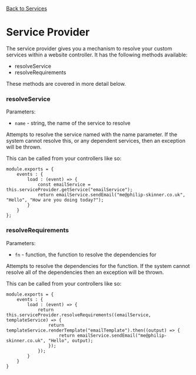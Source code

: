 [Back to Services](/documentation/services)

# Service Provider

The service provider gives you a mechanism to resolve your custom services within a website controller. It has the following methods available:

* resolveService
* resolveRequirements

These methods are covered in more detail below.

### resolveService

Parameters:

* `name` - string, the name of the service to resolve

Attempts to resolve the service named with the name parameter. If the system cannot resolve this, or any dependent services, then an exception will be thrown.

This can be called from your controllers like so:

```
module.exports = {
	events : {
		load : (event) => {
			const emailService = this.serviceProvider.getService("emailService");
			return emailService.sendEmail("me@philip-skinner.co.uk", "Hello", "How are you doing today?");
		}
	}
};
```

### resolveRequirements

Parameters:

* `fn` - function, the function to resolve the dependencies for

Attempts to resolve the dependencies for the function. If the system cannot resolve all of the dependencies then an exception will be thrown.

This can be called from your controllers like so:

```
module.exports = {
	events : {
		load : (event) => {
			return this.serviceProvider.resolveRequirements((emailService, templateService) => {
				return templateService.renderTemplate("emailTemplate").then((output) => {
					return emailService.sendEmail("me@philip-skinner.co.uk", "Hello", output);
				});
			});
		}
	}
}
```